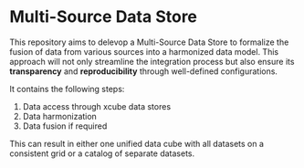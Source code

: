 # Multi-Source Data Store 

This repository aims to delevop a Multi-Source Data Store to formalize the fusion 
of data from various sources into a harmonized data model. This approach will not 
only streamline the integration process but also ensure its **transparency** and 
**reproducibility** through well-defined configurations.

It contains the following steps:

1. Data access through xcube data stores
2. Data harmonization
3. Data fusion if required 

This can result in either one unified data cube with all datasets on a consistent grid
or a catalog of separate datasets. 
